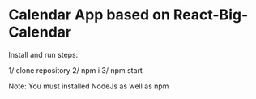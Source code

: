 # Calendar App based on React-Big-Calendar

Install and run steps:

1/ clone repository
2/ npm i
3/ npm start

Note: You must installed NodeJs as well as npm
